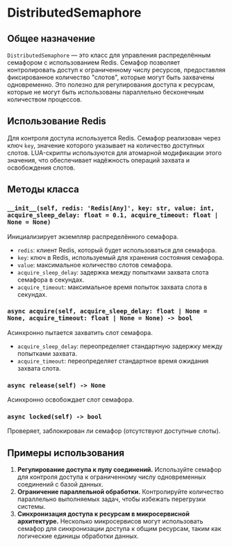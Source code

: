 # DistributedSemaphore

## Общее назначение

`DistributedSemaphore` — это класс для управления распределённым семафором с использованием Redis. Семафор позволяет
контролировать доступ к ограниченному числу ресурсов, предоставляя фиксированное количество "слотов", которые могут быть
захвачены одновременно. Это полезно для регулирования доступа к ресурсам, которые не могут быть использованы параллельно
бесконечным количеством процессов.

## Использование Redis

Для контроля доступа используется Redis. Семафор реализован через ключ `key`, значение которого указывает на количество
доступных слотов. LUA-скрипты используются для атомарной модификации этого значения, что обеспечивает надёжность
операций захвата и освобождения слотов.

## Методы класса

### `__init__(self, redis: 'Redis[Any]', key: str, value: int, acquire_sleep_delay: float = 0.1, acquire_timeout: float | None = None)`

Инициализирует экземпляр распределённого семафора.

- `redis`: клиент Redis, который будет использоваться для семафора.
- `key`: ключ в Redis, используемый для хранения состояния семафора.
- `value`: максимальное количество слотов семафора.
- `acquire_sleep_delay`: задержка между попытками захвата слота семафора в секундах.
- `acquire_timeout`: максимальное время попыток захвата слота в секундах.

### `async acquire(self, acquire_sleep_delay: float | None = None, acquire_timeout: float | None = None) -> bool`

Асинхронно пытается захватить слот семафора.

- `acquire_sleep_delay`: переопределяет стандартную задержку между попытками захвата.
- `acquire_timeout`: переопределяет стандартное время ожидания захвата слота.

### `async release(self) -> None`

Асинхронно освобождает слот семафора.

### `async locked(self) -> bool`

Проверяет, заблокирован ли семафор (отсутствуют доступные слоты).

## Примеры использования

1. **Регулирование доступа к пулу соединений.** Используйте семафор для контроля доступа к ограниченному числу
   одновременных соединений с базой данных.
2. **Ограничение параллельной обработки.** Контролируйте количество параллельно выполняемых задач, чтобы избежать
   перегрузки системы.
3. **Синхронизация доступа к ресурсам в микросервисной архитектуре.** Несколько микросервисов могут использовать семафор
   для синхронизации доступа к общим ресурсам, таким как логические единицы обработки данных.
